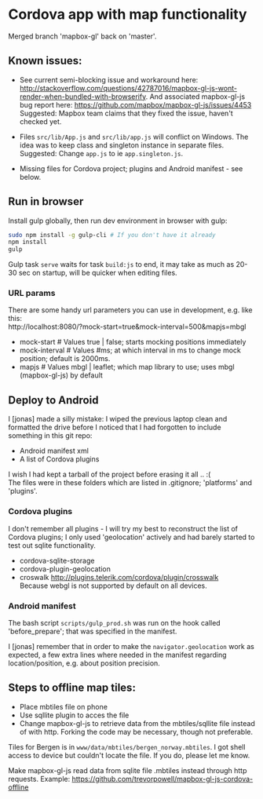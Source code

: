 # Cordova app with map functionality

Merged branch 'mapbox-gl' back on 'master'.

## Known issues:
* See current semi-blocking issue and workaround here:
http://stackoverflow.com/questions/42787016/mapbox-gl-js-wont-render-when-bundled-with-browserify.
And associated mapbox-gl-js bug report here: https://github.com/mapbox/mapbox-gl-js/issues/4453
Suggested: Mapbox team claims that they fixed the issue, haven't checked yet.

* Files `src/lib/App.js` and `src/lib/app.js` will conflict on Windows. The idea was to keep
class and singleton instance in separate files.
Suggested: Change `app.js` to ie `app.singleton.js`.

* Missing files for Cordova project; plugins and Android manifest - see below.

## Run in browser

Install gulp globally, then run dev environment in browser with gulp:
```bash
sudo npm install -g gulp-cli # If you don't have it already
npm install
gulp
```
Gulp task `serve` waits for task `build:js` to end, it may take as much as 20-30 sec 
on startup, will be quicker when editing files.

### URL params

There are some handy url parameters you can use in development,
e.g. like this:  
http://localhost:8080/?mock-start=true&mock-interval=500&mapjs=mbgl
* mock-start # Values true | false; starts mocking positions immediately
* mock-interval # Values #ms; at which interval in ms to change mock position; default is 2000ms.
* mapjs # Values mbgl | leaflet; which map library to use; uses mbgl (mapbox-gl-js) by default

## Deploy to Android
I [jonas] made a silly mistake: I wiped the previous laptop clean and 
formatted the drive before I noticed that I had forgotten 
to include something in this git repo:
* Android manifest xml
* A list of Cordova plugins

I wish I had kept a tarball of the project before erasing it all .. :(  
The files were in these folders which are listed in .gitignore; 'platforms' and 'plugins'.

### Cordova plugins
I don't remember all plugins - I will try my best to reconstruct 
the list of Cordova plugins; I only used 'geolocation' actively
and had barely started to test out sqlite functionality.
* cordova-sqlite-storage
* cordova-plugin-geolocation
* croswalk http://plugins.telerik.com/cordova/plugin/crosswalk  
  Because webgl is not supported by default on all devices.

### Android manifest
The bash script `scripts/gulp_prod.sh` was run on the hook called 'before_prepare';
that was specified in the manifest.

I [jonas] remember that in order to make the `navigator.geolocation` work as expected, 
a few extra lines where needed in the manifest regarding location/position, e.g. about 
position precision.

## Steps to offline map tiles:
* Place mbtiles file on phone
* Use sqllite plugin to acces the file
* Change mapbox-gl-js to retrieve data from the mbtiles/sqllite file instead of with http.
Forking the code may be necessary, though not preferable.

Tiles for Bergen is in `www/data/mbtiles/bergen_norway.mbtiles`.
I got shell access to device but couldn't locate the file.
If you do, please let me know.

Make mapbox-gl-js read data from sqlite file .mbtiles instead 
through http requests. Example: https://github.com/trevorpowell/mapbox-gl-js-cordova-offline